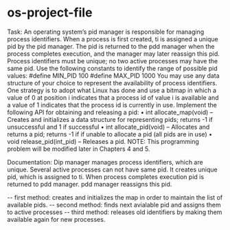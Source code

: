 # os-project-file
Task:
An operating system’s pid manager is responsible for managing process identifiers. When a process is first created, ti is assigned a unique pid by the pid manager.
 The pid is returned to the pdd manager when the process completes execution, and the manager may later reassign this pid.
 Process identifiers must be unique; no two active processes may have the same pid.
 Use the following constants to identify the range of possible pid values: #define MIN_PID 100 #define MAX_PID 1000 You may use any data structure of 
your choice to represent the availability of process identifiers. One strategy is to adopt what Linux has done and use a bitmap in which a value of 0 at position i indicates that 
a process id of value i is available and a value of 1 indicates that the process id is currently in use. Implement the following API for obtaining and releasing a pid:
• int allocate_map(void) – Creates and initializes a data structure for representing pids; returns -1 if unsuccessful and 1 if successful
• int allocate_pid(void) – Allocates and returns a pid; returns -1 if if unable to allocate a pid (all pids are in use)
• void release_pid(int_pid) – Releases a pid. NOTE: This programming problem will be modified later in Chapters 4 and 5.

Documentation:
Dip manager manages process identifiers, which are unique. Several active processes can not have same pid. It creates unique pid, which is assigned to ti. When process completes execution pid is returned to pdd manager. pdd manager reassigns this pid.


-- first method: creates and initializes the map in order to maintain the list of available pids.
-- second method: finds next avialable pid and assigns them to active processes
-- third method: releases old identifiers by making them available again for new processes.
